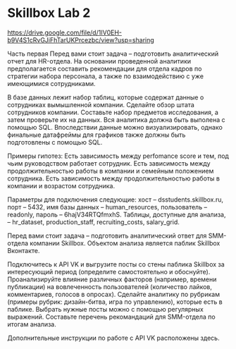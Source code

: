 # Skillbox Lab 2
https://drive.google.com/file/d/1IV0EH-b9V4S1cRvGJiFhTarUKPrcezbc/view?usp=sharing

Часть первая
Перед вами стоит задача – подготовить аналитический отчет для HR-отдела. На основании проведенной аналитики предполагается составить рекомендации для отдела кадров по стратегии набора персонала, а также по взаимодействию с уже имеющимися сотрудниками. 

В базе данных лежит набор таблиц, которые содержат данные о сотрудниках вымышленной компании. Сделайте обзор штата сотрудников компании. Составьте набор предметов исследования, а затем проверьте их на данных. Вся аналитика должна быть выполена с помощью SQL. Впоследствии данные можно визуализировать, однако финальные датафреймы для графиков также должны быть подготовлены с помощью SQL. 

Примеры гипотез:
Есть зависимость между perfomance score и тем, под чьим руководством работает сотрудник.
Есть зависимость между продолжительностью работы в компании и семейным положением сотрудника.
Есть зависимость между продолжительностью работы в компании и возрастом сотрудника.


Параметры для подключения следующие: хост – dsstudents.skillbox.ru, порт – 5432, имя базы данных – human_resources, пользователь – readonly, пароль – 6hajV34RTQfmxhS. Таблицы, доступные для анализа, – hr_dataset, production_staff, recruiting_costs, salary_grid.


Перед вами стоит задача – подготовить аналитический ответ для SMM-отдела компании Skillbox. 
Объектом анализа является паблик Skillbox Вконтакте. 

Подключитесь к API VK и выгрузите посты со стены паблика Skillbox за интересующий период (определите самостоятельно и обоснуйте). Проанализируйте влияние различных факторов (например, времени публикации) на вовлеченность пользователей (количество лайков, комментариев, голосов в опросах). Сделайте аналитику по рубрикам (примеры рубрик: дизайн-битва, игра по управлению), которые есть в паблике. Выбрать нужные посты можно с помощью регулярных выражений. Составьте перечень рекомандаций для SMM-отдела по итогам анализа. 

Дополнительные инструкции по работе с API VK расположены здесь.
